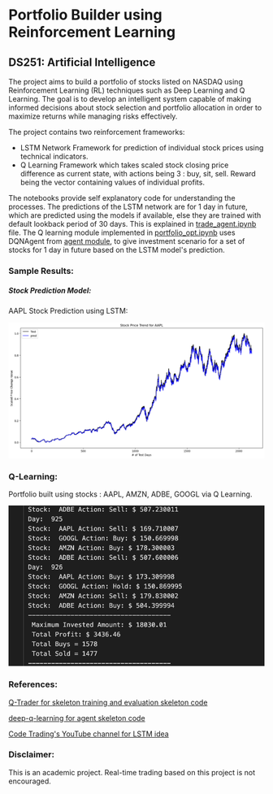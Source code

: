 # Portfolio Builder using Reinforcement Learning

## DS251: Artificial Intelligence

The project aims to build a portfolio of stocks listed on NASDAQ using Reinforcement Learning (RL) techniques such as Deep Learning and Q Learning. The goal is to develop an intelligent system capable of making informed decisions about stock selection and portfolio allocation in order to maximize returns while managing risks effectively.

The project contains two reinforcement frameworks:

* LSTM Network Framework for prediction of individual stock prices using technical indicators.
* Q Learning Framework which takes scaled stock closing price difference as current state, with actions being 3 : buy, sit, sell. Reward being the vector containing values of individual profits.

The notebooks provide self explanatory code for understanding the processes. The predictions of the LSTM network are for 1 day in future, which are predicted using the models if available, else they are trained with default lookback period of 30 days. This is explained in [trade_agent.ipynb](trade_agent.ipynb) file. The Q learning module implemented in [portfolio_opt.ipynb](portfolio_opt.ipynb) uses DQNAgent from [agent module](agent.py), to give investment scenario for a set of stocks for 1 day in future based on the LSTM model's prediction.


### Sample Results:

##### Stock Prediction Model:

AAPL Stock Prediction using LSTM:

![AAPL Stock Prediction](images/AAPL.png)

### Q-Learning:

Portfolio built using stocks : AAPL, AMZN, ADBE, GOOGL via Q Learning. 

![For Q-learning using stocks : AAPL, AMZN, ADBE, GOOGL](images/QPred_926days_AAPL_ADBE_AMZN_GOOGL.png)

### References:
[Q-Trader for skeleton training and evaluation skeleton code](https://github.com/edwardhdlu/q-trader)

[deep-q-learning for agent skeleton code](https://github.com/keon/deep-q-learning/blob/master/dqn.py)

[Code Trading's YouTube channel for LSTM idea](https://www.youtube.com/@codetradingcafe)



### Disclaimer:
This is an academic project. Real-time trading based on this project is not encouraged.
